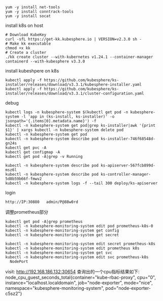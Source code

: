 
```shell

yum -y install net-tools
yum -y install conntrack-tools
yum -y install socat
```

install k8s on host
```shell
# Download KubeKey
curl -sfL https://get-kk.kubesphere.io | VERSION=v2.3.0 sh -
# Make kk executable
chmod +x kk
# Create a cluster
./kk create cluster --with-kubernetes v1.24.1 --container-manager containerd --with-kubesphere v3.3.0
```

install kubeshpere on k8s
```shell
kubectl apply -f https://github.com/kubesphere/ks-installer/releases/download/v3.3.1/kubesphere-installer.yaml
kubectl apply -f https://github.com/kubesphere/ks-installer/releases/download/v3.3.1/cluster-configuration.yaml
```

debug
```shell
kubectl logs -n kubesphere-system $(kubectl get pod -n kubesphere-system -l 'app in (ks-install, ks-installer)' -o jsonpath='{.items[0].metadata.name}') -f
kubectl -n kubesphere-system get pod|grep ks-installer|awk '{print $1}' | xargs kubectl -n kubesphere-system delete pod
kubectl -n kubesphere-system get pod
kubectl -n kubesphere-system describe pod ks-installer-746f68548d-gn24s
kubectl get pvc -A
kubectl get configmap -A
kubectl get pod -A|grep -v Running

kubectl -n kubesphere-system describe pod ks-apiserver-567fcb899d-msz6l
kubectl -n kubesphere-system describe pod ks-controller-manager-5d8b59b66f-fmwv2
kubectl -n kubesphere-system logs -f --tail 300 deploy/ks-apiserver

```

login
```shell
http://IP:30880   admin/P@88w0rd

```

调整prometheus部分
```shell
kubectl get pod -A|grep prometheus
kubectl -n kubesphere-monitoring-system edit pod prometheus-k8s-0
kubectl -n kubesphere-monitoring-system get config
kubectl -n kubesphere-monitoring-system get secret

kubectl -n kubesphere-monitoring-system edit secret prometheus-k8s
kubectl -n kubesphere-monitoring-system edit prometheus k8s
kubectl -n kubesphere-monitoring-system get svc
kubectl -n kubesphere-monitoring-system edit svc prometheus-k8s
  NodePort
```

visit:
http://192.168.186.132:30654
    查询出的一个cpu指标结果如下:
        node_cpu_guest_seconds_total{container="kube-rbac-proxy", cpu="0", instance="localhost.localdomain", job="node-exporter", mode="nice", namespace="kubesphere-monitoring-system", pod="node-exporter-c5sz2"}


